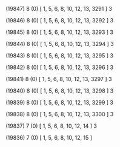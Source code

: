 (19847) 8 (0) [ 1, 5, 6, 8, 10, 12, 13, 3291 ] 3 


(19846) 8 (0) [ 1, 5, 6, 8, 10, 12, 13, 3292 ] 3 


(19845) 8 (0) [ 1, 5, 6, 8, 10, 12, 13, 3293 ] 3 


(19844) 8 (0) [ 1, 5, 6, 8, 10, 12, 13, 3294 ] 3 


(19843) 8 (0) [ 1, 5, 6, 8, 10, 12, 13, 3295 ] 3 


(19842) 8 (0) [ 1, 5, 6, 8, 10, 12, 13, 3296 ] 3 


(19841) 8 (0) [ 1, 5, 6, 8, 10, 12, 13, 3297 ] 3 


(19840) 8 (0) [ 1, 5, 6, 8, 10, 12, 13, 3298 ] 3 


(19839) 8 (0) [ 1, 5, 6, 8, 10, 12, 13, 3299 ] 3 


(19838) 8 (0) [ 1, 5, 6, 8, 10, 12, 13, 3300 ] 3 


(19837) 7 (0) [ 1, 5, 6, 8, 10, 12, 14 ] 3 


(19836) 7 (0) [ 1, 5, 6, 8, 10, 12, 15 ]  

